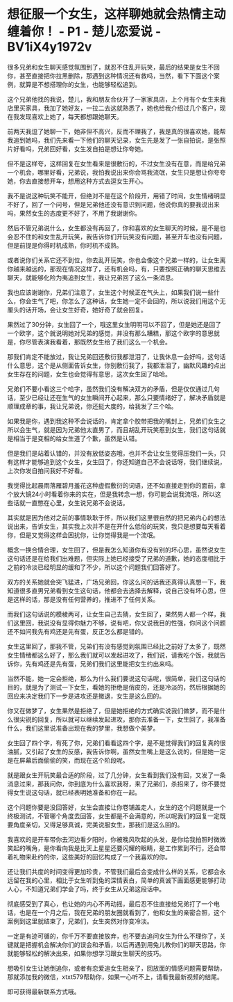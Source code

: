 # 想征服一个女生，这样聊她就会热情主动缠着你！ - P1 - 楚儿恋爱说 - BV1iX4y1972v

很多兄弟和女生聊天感觉氛围到了，就忍不住乱开玩笑，最后的结果是女生不回你，甚至直接把你拉黑删除，那遇到这种情况还有救吗，当然，看下下面这个案例，就算是不想搭理你的女生，也能够轻松追到。

这个兄弟他找的我说，楚儿，我和朋友合伙开了一家家具店，上个月有个女生来我店里买家具，我加了她好友，一拉二去这就熟悉了，她也给我介绍过几个客户，现在我发现喜欢上她了，每天都想跟她聊天。

前两天我逗了她聊一下，她非但不高兴，反而不理我了，我是真的很喜欢她，能帮我追到她吗，我们先来看一下他们的聊天记录，女生先是发了一张自拍说，是张照片好看吗，兄弟回好看，女生发自拍是想让你夸她。

但不是这样夸，这样回复在女生看来是很敷衍的，不过女生没有在意，而是给兄弟一个机会，哪里好看，兄弟说，我怕我说出来你会骂我流氓，女生只是想让你夸夸她，你去直接想开车，想用这种方式去逗女生开心。

我不是说这种玩笑不能开，但绝对不是在这个阶段开，用错了时间，女生情绪明显不好了，回了一个问号，但是兄弟他还没有意识到问题，他说你真的要我说出来吗，果然女生的态度更不好了，不用了我谢谢你。

然后不管兄弟说什么，女生都没有再回了，你和喜欢的女生聊天的时候，是不是也会忍不住的和女生乱开玩笑，我告诉你们开玩笑没有问题，甚至开车也没有问题，但是前提是你得时机成熟，你时机不成熟。

或者说你们关系它还不到位，你去乱开玩笑，你也会像这个兄弟一样的，让女生离你越来越远的，那现在情况这样了，还有机会吗，有，只要按照正确的聊天思维去聊天，就能够化险为夷追到女生，我让兄弟回了这么一条消息。

我也应该谢谢你，兄弟们注意了，女生这个时候正在气头上，如果我们说一些什么，你会生气了吧，你怎么了这种话，女生她一定不会回的，所以说我们用这个无厘头的话开场，会让女生好奇，她好奇了就会回复。

果然过了30分钟，女生回了一个，哦这里女生明明可以不回了，但是她还是回了一个欧字，这个就说明她对兄弟的感觉，并没有那么糟糕，那这个欧字的意思就是，你尽管表演我看着，那既然女生给了我们这么一个机会。

那我们肯定不能放过，我让兄弟回还敷衍我都泄泪了，让我休息一会好吗，这句话什么意思，这个是从侧面告诉女生，你别敷衍我了，我都泄泪了，幽默风趣的点出女生存在的问题，女生也会觉得有意思，这次女生回了哈哈。

兄弟们不要小看这三个哈字，虽然我们没有解决双方的矛盾，但是仅仅通过几句话，至少已经让还在生气的女生瞬间开心起来，那么只要情绪好了，解决矛盾就是顺理成章的事，我让兄弟说，你还挺大度的，给我发了三个哈。

如果我是你，遇到我这种不会说话的，肯定拿个胶带把我的嘴封上，兄弟们女生之所以会生气，就是因为兄弟他太直男了，而且胡乱开玩笑惹到女生，我们这句话就是相当于是变相的给女生道了个歉，虽然是认错。

但是我们是站着认错的，并没有放低姿态哦，也并不会让女生觉得压我们一头，只有这样才能够追到这个女生，女生回了，你还知道自己不会说话呀，我们继续说，上次你发自拍问我好不好看。

我觉得比起晨雨落雁碧月羞花这种虚假敷衍的词语，还不如直接走到你的面前，拿个放大镜24小时看着你来的实在，但是我转念一想，你可能会说我流氓，所以这些话就一直憋在心里，女生说兄弟不会说话。

其实就是因为他对之前的事情耿耿于怀，所以我们这里很自然的把兄弟内心的想法说出来，告诉女生，其实我上次并不是在开什么低俗的玩笑，我只是想要每天看着你，但是又觉得这样会困扰你，让你觉得我是一个流氓。

概念一换合情合理，女生回了，但是我怎么知道你有没有别的坏心思，虽然说女生这句话还是在给我们出难题，但实际上她已经接受了兄弟的道歉，她的态度相比于之前的冷淡已经明显的缓和了不少，所以这个问题我们回答好了。

双方的关系她就会突飞猛进，广场兄弟回，你这么问的话我还真得认真想一下，我知道很多直男兄弟看到女生这句话，他都会去选择去解释，说自己没有坏心思，但是这样的话，那是没有任何营养的，推进不了任何关系。

而我们这句话说的模棱两可，让女生自己去猜，女生回了，果然男人都一个样，我们这里回，我说没有显得你魅力不够，说有吧，你又说我目的性强，你问这个问题还不如问我先有鸡还是先有蛋，反正怎么都是错的。

女生这里回了，那我不管，兄弟们有没有感觉到氛围已经比之前好了太多了，既然女生情绪都这么好了，那么我们就可以发起进攻了，我们说，请我吃个饭，我就告诉你，先有鸡还是先有蛋，兄弟们我们这里能把女生约出来吗。

当然不能，她一定会拒绝，那么为什么我们要说这句话呢，很简单，我们这句话的目的，就是为了测试一下女生，看她的拒绝是俏皮的，还是冷淡的，然后根据她的回应来决定我们下一步是进攻还是撤退，女生是这么回的。

你又在做梦了，女生果然是拒绝了，但是她拒绝的方式确实说我们做梦，而不是什么很尖锐的回复，所以就可以继续发起进攻，那你去准备一下，女生回了，我准备什么，我们这里说准备出现在我的梦里，我想做个美梦。

女生回了四个字，有死了你，兄弟们看看这四个字，是不是觉得我们的回复真的很油腻，又引起了女生的反感，我告诉你啊，虽然女生嘴上是这么说的，但是她一定是在屏幕后面偷偷的笑，而现在这个阶段呢。

就是跟女生开玩笑最合适的阶段，过了几分钟，女生看到我们没有回，又发了一条消息过来，那我问你，你到底为什么喜欢我呀，来了兄弟们，杀招来了，你不要觉得女生说这句话，就已经表明她准备和你在一起。

这个问题你要是没回答好，女生会直接让你卷铺盖走人，女生的这个问题就是一个终极测试，不管哪个角度去回答，女生都是不会满意的，所以呢我们的回复一定既要角度亲切，又得足够真诚，完美说服女生，那我们是这么回的。

我喜欢的是开车带你去河边看夕阳时，你被晚风吹起的头发，是你给我拍照时微微笑起的嘴角，是你看向我是比天上星星还要闪耀的眼睛，是工作累到不行，还会带着礼物来赴约的你，这些美好的回忆构成了一个我喜欢的你。

还让我们共度的时间变得更加珍贵，不管我们最后会变成什么样的关系，它都会永远留在我的心里，相比于女生听到兔的深情表白，简单的真诚下画面感更能够打动人心，不知道兄弟们学会了吗，终于女生从兄弟这段话中。

彻底感受到了真心，也让她的内心不再动摇，最后忍不住直接给兄弟打了一个电话，也是在一个月之后，我在兄弟的朋友圈就看到了，他和女生的亲密合照，这个案例到这里就结束了，兄弟们，女生突然对你变冷淡。

一定是有迹可循的，你千万不要直接放弃，也不要去追问女生为什么不理你了，关键就是把握机会解决你们的误会和矛盾，以后再遇到用兔儿教你们的聊天思路，你就能够轻松的解决出来，如果你想学习跟女生聊天的技巧。

想吸引女生让她倒追你，或者有恋爱追女生相亲了，回放面的情感问题需要帮助，那就添加我的微信，xtxt579帮助你，如果一心听不上，请看我最新视频的结尾。

即可获得最新联系方式哦。